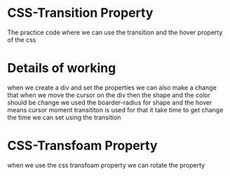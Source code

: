 # CSS-Transition Property

The practice code where we can use the transition and the hover property of the css

# Details of working 
when we create a div and set the properties we can also make a change that when we move the cursor on the div then
the shape and the color should be change 
we used the boarder-radius for shape and the hover means cursor moment
transititon is used for that it take time to get change 
the time we can set using the transition

# CSS-Transfoam Property

when we use the css transfoam property we can rotate the property

